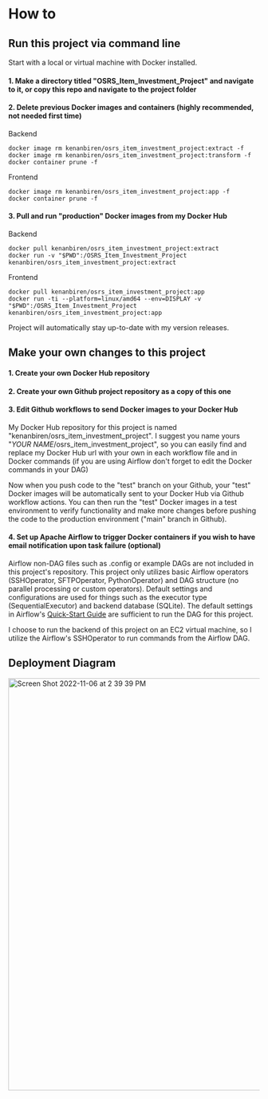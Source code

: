 # How to

## Run this project via command line 
Start with a local or virtual machine with Docker installed.
#### 1. Make a directory titled "OSRS_Item_Investment_Project" and navigate to it, or copy this repo and navigate to the project folder
#### 2. Delete previous Docker images and containers (highly recommended, not needed first time)

Backend
```
docker image rm kenanbiren/osrs_item_investment_project:extract -f
docker image rm kenanbiren/osrs_item_investment_project:transform -f
docker container prune -f   
```
Frontend
```
docker image rm kenanbiren/osrs_item_investment_project:app -f
docker container prune -f
```
#### 3. Pull and run "production" Docker images from my Docker Hub 

Backend
```
docker pull kenanbiren/osrs_item_investment_project:extract
docker run -v "$PWD":/OSRS_Item_Investment_Project kenanbiren/osrs_item_investment_project:extract
```
Frontend
```
docker pull kenanbiren/osrs_item_investment_project:app
docker run -ti --platform=linux/amd64 --env=DISPLAY -v "$PWD":/OSRS_Item_Investment_Project kenanbiren/osrs_item_investment_project:app
```
Project will automatically stay up-to-date with my version releases.

## Make your own changes to this project
#### 1. Create your own Docker Hub repository
#### 2. Create your own Github project repository as a copy of this one
#### 3. Edit Github workflows to send Docker images to your Docker Hub
My Docker Hub repository for this project is named "kenanbiren/osrs_item_investment_project". I suggest you name yours "*YOUR NAME*/osrs_item_investment_project", so you can easily find and replace my Docker Hub url with your own in each workflow file and in Docker commands (if you are using Airflow don't forget to edit the Docker commands in your DAG)

Now when you push code to the "test" branch on your Github, your "test" Docker images will be automatically sent to your Docker Hub via Github workflow actions.
You can then run the "test" Docker images in a test environment to verify functionality and make more changes before pushing the code to the production environment ("main" branch in Github).
#### 4. Set up Apache Airflow to trigger Docker containers if you wish to have email notification upon task failure (optional) 
Airflow non-DAG files such as .config or example DAGs are not included in this project's repository. This project only utilizes basic 
Airflow operators (SSHOperator, SFTPOperator, PythonOperator) and DAG structure (no parallel processing or custom operators). Default settings and configurations
are used for things such as the executor type (SequentialExecutor) and backend database (SQLite). The default settings in Airflow's [Quick-Start Guide](https://airflow.apache.org/docs/apache-airflow/stable/start.html) are sufficient to run the DAG for this project.

I choose to run the backend of this project on an EC2 virtual machine, so I utilize the Airflow's SSHOperator to run commands from the Airflow DAG.



## Deployment Diagram

<img width="827" alt="Screen Shot 2022-11-06 at 2 39 39 PM" src="https://user-images.githubusercontent.com/116853630/200199148-0c29bb20-9c89-465a-974c-71656ba4512a.png">


